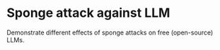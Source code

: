 # Sponge attack against LLM 

Demonstrate different effects of sponge attacks on free (open-source) LLMs.
